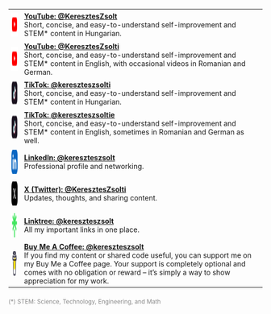 <!-- Social Links Table (compact, fixed icon size, improved padding and icon centering) -->
<table>
  <tr>
    <td style="padding: 6px; text-align: center; vertical-align: middle;"><img src="icons/youtube-color-icon.png" alt="YouTube Icon" width="48" height="48"></td>
    <td><strong><a href="https://www.youtube.com/@KeresztesZsolt">YouTube: @KeresztesZsolt</a></strong><br>Short, concise, and easy-to-understand self-improvement and STEM* content in Hungarian.</td>
  </tr>
  <tr>
    <td style="padding: 6px; text-align: center; vertical-align: middle;"><img src="icons/youtube-color-icon.png" alt="YouTube Icon" width="48" height="48"></td>
    <td><strong><a href="https://www.youtube.com/@KeresztesZsolti">YouTube: @KeresztesZsolti</a></strong><br>Short, concise, and easy-to-understand self-improvement and STEM* content in English, with occasional videos in Romanian and German.</td>
  </tr>
  <tr>
    <td style="padding: 6px; text-align: center; vertical-align: middle;"><img src="icons/tiktok-square-color-icon.png" alt="TikTok Icon" width="48" height="48"></td>
    <td><strong><a href="https://www.tiktok.com/@kereszteszsolti">TikTok: @kereszteszsolti</a></strong><br>Short, concise, and easy-to-understand self-improvement and STEM* content in Hungarian.</td>
  </tr>
  <tr>
    <td style="padding: 6px; text-align: center; vertical-align: middle;"><img src="icons/tiktok-square-color-icon.png" alt="TikTok Icon" width="48" height="48"></td>
    <td><strong><a href="https://www.tiktok.com/@kereszteszsoltie">TikTok: @kereszteszsoltie</a></strong><br>Short, concise, and easy-to-understand self-improvement and STEM* content in English, sometimes in Romanian and German as well.</td>
  </tr>
  <tr>
    <td style="padding: 6px; text-align: center; vertical-align: middle;"><img src="icons/linkedin-app-icon.png" alt="LinkedIn Icon" width="48" height="48"></td>
    <td><strong><a href="https://www.linkedin.com/in/kereszteszsolt">LinkedIn: @kereszteszsolt</a></strong><br>Professional profile and networking.</td>
  </tr>
  <tr>
    <td style="padding: 6px; text-align: center; vertical-align: middle;"><img src="icons/x-social-media-logo-icon.png" alt="X (Twitter) Icon" width="48" height="48"></td>
    <td><strong><a href="https://x.com/KeresztesZsolti">X (Twitter): @KeresztesZsolti</a></strong><br>Updates, thoughts, and sharing content.</td>
  </tr>
  <tr>
    <td style="padding: 6px; text-align: center; vertical-align: middle;"><img src="icons/linktree-logo-icon.png" alt="Linktree Icon" width="48" height="48"></td>
    <td><strong><a href="https://linktr.ee/kereszteszsolt">Linktree: @kereszteszsolt</a></strong><br>All my important links in one place.</td>
  </tr>
  <tr>
    <td style="padding: 6px; text-align: center; vertical-align: middle;"><img src="icons/buy-me-coffee-icon.png" alt="Buy Me A Coffee Icon" width="48" height="48"></td>
    <td><strong><a href="https://www.buymeacoffee.com/kereszteszsolt">Buy Me A Coffee: @kereszteszsolt</a></strong><br>If you find my content or shared code useful, you can support me on my Buy Me a Coffee page. Your support is completely optional and comes with no obligation or reward – it’s simply a way to show appreciation for my work.</td>
  </tr>
</table>

<sub style="color: #888;">(*) STEM: Science, Technology, Engineering, and Math</sub>
